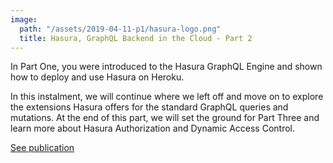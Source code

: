 ```yaml
---
image:
  path: "/assets/2019-04-11-p1/hasura-logo.png"
  title: Hasura, GraphQL Backend in the Cloud - Part 2
---
```


In Part One, you were introduced to the Hasura GraphQL Engine and shown how to deploy and use Hasura on Heroku.

In this instalment, we will continue where we left off and move on to explore the extensions Hasura offers for the standard GraphQL queries and mutations. At the end of this part, we will set the ground for Part Three and learn more about Hasura Authorization and Dynamic Access Control.

[See publication](https://medium.com/@thisdotmedia/hasura-graphql-backend-in-the-cloud-part-2-9c3b0644737)
